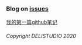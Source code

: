 ### Blog on [issues](https://github.com/mylifeinn/mylifeinn.github.io/issues)
[我的第一篇github笔记](https://github.com/mylifeinn/mylifeinn.github.io/issues/1#issue-1147038005)
###### Copyright DELISTUDIO 2020
